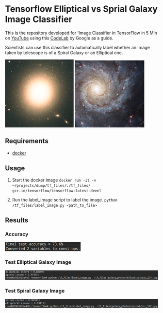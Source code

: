 # Tensorflow Elliptical vs Sprial Galaxy Image Classifier

This is the repository developed for 'Image Classifier in TensorFlow in 5 Min on [YouTube](https://youtu.be/QfNvhPx5Px8) using this [CodeLab](https://codelabs.developers.google.com/codelabs/tensorflow-for-poets/?utm_campaign=chrome_series_machinelearning_063016&utm_source=gdev&utm_medium=yt-desc#0) by Google as a guide. 

Scientists can use this classifier to automatically label whether an image taken by telescope is of a Spiral Galaxy or an Elliptical one.

![el](galaxy_photos/elliptical/pic_023.jpg)
![el](galaxy_photos/spiral/pic_004.jpg)

## Requirements

* [docker](https://www.docker.com/products/docker-toolbox)

## Usage 

1. Start the docker image `docker run -it -v ~/projects/dump/tf_files/:/tf_files/ gcr.io/tensorflow/tensorflow:latest-devel`

2. Run the label_image script to label the image. `python /tf_files/label_image.py <path_to_file>`

## Results

### Accuracy
![accuracy](screenshots/accuracy.png)
### Test Elliptical Galaxy Image
![accuracy](screenshots/test_el.png)
### Test Spiral Galaxy Image
![accuracy](screenshots/test_sp.png)
